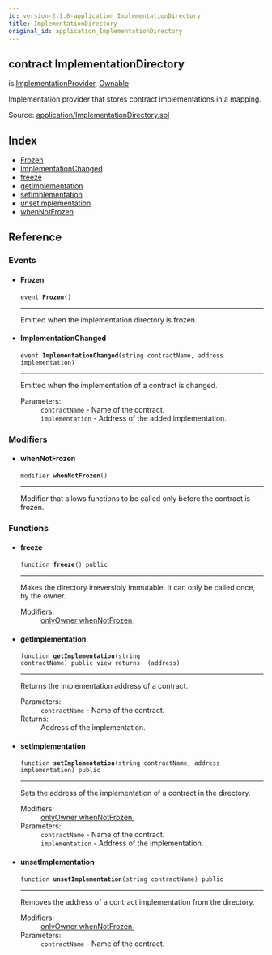 ```yaml
---
id: version-2.1.0-application_ImplementationDirectory
title: ImplementationDirectory
original_id: application_ImplementationDirectory
---
```


<div class="contract-doc"><div class="contract"><h2 class="contract-header"><span class="contract-kind">contract</span> ImplementationDirectory</h2><p class="base-contracts"><span>is</span> <a href="application_ImplementationProvider.html">ImplementationProvider</a><span>, </span><a href="es_openzeppelin-solidity_contracts_ownership_Ownable.html">Ownable</a></p><p class="description">Implementation provider that stores contract implementations in a mapping.</p><div class="source">Source: <a href="git+https://github.com/zeppelinos/zos/blob/v2.2.0/contracts/application/ImplementationDirectory.sol" target="_blank">application/ImplementationDirectory.sol</a></div></div><div class="index"><h2>Index</h2><ul><li><a href="application_ImplementationDirectory.html#Frozen">Frozen</a></li><li><a href="application_ImplementationDirectory.html#ImplementationChanged">ImplementationChanged</a></li><li><a href="application_ImplementationDirectory.html#freeze">freeze</a></li><li><a href="application_ImplementationDirectory.html#getImplementation">getImplementation</a></li><li><a href="application_ImplementationDirectory.html#setImplementation">setImplementation</a></li><li><a href="application_ImplementationDirectory.html#unsetImplementation">unsetImplementation</a></li><li><a href="application_ImplementationDirectory.html#whenNotFrozen">whenNotFrozen</a></li></ul></div><div class="reference"><h2>Reference</h2><div class="events"><h3>Events</h3><ul><li><div class="item event"><span id="Frozen" class="anchor-marker"></span><h4 class="name">Frozen</h4><div class="body"><code class="signature">event <strong>Frozen</strong><span>() </span></code><hr/><div class="description"><p>Emitted when the implementation directory is frozen.</p></div></div></div></li><li><div class="item event"><span id="ImplementationChanged" class="anchor-marker"></span><h4 class="name">ImplementationChanged</h4><div class="body"><code class="signature">event <strong>ImplementationChanged</strong><span>(string contractName, address implementation) </span></code><hr/><div class="description"><p>Emitted when the implementation of a contract is changed.</p></div><dl><dt><span class="label-parameters">Parameters:</span></dt><dd><div><code>contractName</code> - Name of the contract.</div><div><code>implementation</code> - Address of the added implementation.</div></dd></dl></div></div></li></ul></div><div class="modifiers"><h3>Modifiers</h3><ul><li><div class="item modifier"><span id="whenNotFrozen" class="anchor-marker"></span><h4 class="name">whenNotFrozen</h4><div class="body"><code class="signature">modifier <strong>whenNotFrozen</strong><span>() </span></code><hr/><div class="description"><p>Modifier that allows functions to be called only before the contract is frozen.</p></div></div></div></li></ul></div><div class="functions"><h3>Functions</h3><ul><li><div class="item function"><span id="freeze" class="anchor-marker"></span><h4 class="name">freeze</h4><div class="body"><code class="signature">function <strong>freeze</strong><span>() </span><span>public </span></code><hr/><div class="description"><p>Makes the directory irreversibly immutable. It can only be called once, by the owner.</p></div><dl><dt><span class="label-modifiers">Modifiers:</span></dt><dd><a href="es_openzeppelin-solidity_contracts_ownership_Ownable.html#onlyOwner">onlyOwner </a><a href="application_ImplementationDirectory.html#whenNotFrozen">whenNotFrozen </a></dd></dl></div></div></li><li><div class="item function"><span id="getImplementation" class="anchor-marker"></span><h4 class="name">getImplementation</h4><div class="body"><code class="signature">function <strong>getImplementation</strong><span>(string contractName) </span><span>public </span><span>view </span><span>returns  (address) </span></code><hr/><div class="description"><p>Returns the implementation address of a contract.</p></div><dl><dt><span class="label-parameters">Parameters:</span></dt><dd><div><code>contractName</code> - Name of the contract.</div></dd><dt><span class="label-return">Returns:</span></dt><dd>Address of the implementation.</dd></dl></div></div></li><li><div class="item function"><span id="setImplementation" class="anchor-marker"></span><h4 class="name">setImplementation</h4><div class="body"><code class="signature">function <strong>setImplementation</strong><span>(string contractName, address implementation) </span><span>public </span></code><hr/><div class="description"><p>Sets the address of the implementation of a contract in the directory.</p></div><dl><dt><span class="label-modifiers">Modifiers:</span></dt><dd><a href="es_openzeppelin-solidity_contracts_ownership_Ownable.html#onlyOwner">onlyOwner </a><a href="application_ImplementationDirectory.html#whenNotFrozen">whenNotFrozen </a></dd><dt><span class="label-parameters">Parameters:</span></dt><dd><div><code>contractName</code> - Name of the contract.</div><div><code>implementation</code> - Address of the implementation.</div></dd></dl></div></div></li><li><div class="item function"><span id="unsetImplementation" class="anchor-marker"></span><h4 class="name">unsetImplementation</h4><div class="body"><code class="signature">function <strong>unsetImplementation</strong><span>(string contractName) </span><span>public </span></code><hr/><div class="description"><p>Removes the address of a contract implementation from the directory.</p></div><dl><dt><span class="label-modifiers">Modifiers:</span></dt><dd><a href="es_openzeppelin-solidity_contracts_ownership_Ownable.html#onlyOwner">onlyOwner </a><a href="application_ImplementationDirectory.html#whenNotFrozen">whenNotFrozen </a></dd><dt><span class="label-parameters">Parameters:</span></dt><dd><div><code>contractName</code> - Name of the contract.</div></dd></dl></div></div></li></ul></div></div></div>
